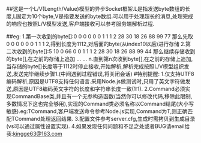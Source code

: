 ##这是一个L/V(Length/Value)模型的异步Socket框架.L是指发送byte数组的长度,L固定为10个byte,V是指要发送的byte数组.可以用于处理超长的消息,处理完成的响应也按照L/V模型发送,客户端接收可以参考服务端解析过程.

##eg:
    1.第一次收到的byte[]:0 0 0 0 0 0 1 1 1 2 28 30 18 26 88 99 77
    那么先取0 0 0 0 0 0 1 1 1 2,得到长度为1112,对后面的byte(从index10以后)进行存储
    2.第二次收到的byte[]:5 10 0 66 0 0 1 1 1 2 28 30 18 26 88 99 44
    那么继续存储收到的byte[],在之前的存储上追加
    ...
    ...
    n.直到第n次收到byte[],在之前的存储上追加,当存储的byte[]长度等于1112时停止接收,开始解析,解析完成按照L/V模型组织发送,发送完毕继续步骤1.(中间遇到过程错误,将关闭会话)
#特别提醒:
	1.仅支持UTF8编码解析,原因是UTF8支持任何语言.采用Node.js做测试时,只用了英文字符做发送,原因是UTF8编码英文字符的长度和字符串长度一致(1:1).
	2.Command必须实现CommandBase类,并且有一个无参构造函数(当然你可以修改代码,移除此限制,多数情况下这也完全够用),实现的Command类必须名称以Command结尾(大小写敏感).eg:TCommand,客户端发送命令参考Node.js实现,Command为T,则正确匹配TCommand处理返回结果.
	3.配置文件参考server.cfg,生成时需拷贝到生成目录(vs可以通过属性设置实现).
	4.如果发现任何问题和不足之处或者BUG请email给我:kingge63@163.com
